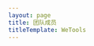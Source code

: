 ```yaml
---
layout: page
title: 团队成员
titleTemplate: WeTools
---
```


<script setup>
import { VPTeamPage, VPTeamPageTitle, VPTeamPageSection, VPTeamMembers } from 'vitepress/theme'

const coreMembers = [{
  avatar: 'https://avatars.githubusercontent.com/u/26866409?v=4',
  name: '叶权瑞',
  title: '创建者',
  links: [
    { icon: 'github', link: 'https://github.com/yequanrui' },
    { icon: 'npm', link: 'https://www.npmjs.com/~yequanrui' }
  ]
}];
const members = []
</script>

<VPTeamPage>
  <VPTeamPageTitle>
    <template #title>WeTools</template>
    <template #lead>主要收录一些用于WeLink的工具集合</template>
  </VPTeamPageTitle>
  <VPTeamMembers size="medium" :members="coreMembers" />
  <VPTeamPageSection>
    <template #title>成员</template>
    <template #members>
      <VPTeamMembers size="small" :members="members" />
    </template>
  </VPTeamPageSection>
</VPTeamPage>
